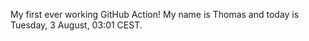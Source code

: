 My first ever working GitHub Action!
My name is Thomas and today is Tuesday, 3 August, 03:01 CEST. 
